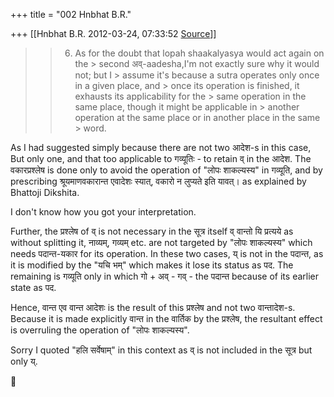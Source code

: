 +++
title = "002 Hnbhat B.R."

+++
[[Hnbhat B.R.	2012-03-24, 07:33:52 [Source](https://groups.google.com/g/samskrita/c/uhed6mnOk3c)]]



> 
> > 6. As for the doubt that lopah shaakalyasya would act again on the > second अव्-aadesha,I'm not exactly sure why it would not; but I > assume it's because a sutra operates only once in a given place, and > once its operation is finished, it exhausts its applicability for the > same operation in the same place, though it might be applicable in > another operation at the same place or in another place in the same > word.
> > 

  

As I had suggested simply because there are not two आदेश-s in this case, But only one, and that too applicable to गव्यूतिः - to retain व् in the आदेश. The वकारप्रश्लेष is done only to avoid the operation of "लोपः शाकल्यस्य" in गव्यूति, and by prescribing श्रूयमाणवकारान्त एवादेशः स्यात्, वकारो न लुप्यते इति यावत्। as explained by Bhattoji Dikshita.

  

I don't know how you got your interpretation.

  

Further, the प्रश्लेष of व् is not necessary in the सूत्र itself व् वान्तो यि प्रत्यये as without splitting it, नाव्यम्, गव्यम् etc. are not targeted by "लोपः शाकल्यस्य" which needs पदान्त-यकार for its operation. In these two cases, य् is not in the पदान्त, as it is modified by the "यचि भम्" which makes it lose its status as पद. The remaining is गव्यूति only in which गो + अव् - गव् - the पदान्त because of its earlier state as पद.

Hence, वान्त एव वान्त आदेशः is the result of this प्रश्लेष and not two वान्तादेश-s. Because it is made explicitly वान्त in the वार्तिक by the प्रश्लेष, the resultant effect is overruling the operation of "लोपः शाकल्यस्य".

  

Sorry I quoted "हलि सर्वेषाम्" in this context as व् is not included in the सूत्र but only य्.

  



